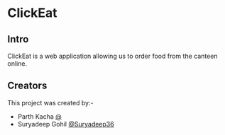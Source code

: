 # ClickEat

## Intro
ClickEat is a web application allowing us to order food from the canteen online. 

## Creators
This project was created by:-

- Parth Kacha [@](https://github.com/kachaparth)
- Suryadeep Gohil [@Suryadeep36](https://github.com/Suryadeep36)
